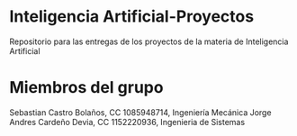 # Inteligencia Artificial-Proyectos
Repositorio para las entregas de los proyectos de la materia de Inteligencia Artificial

# Miembros del grupo

Sebastian Castro Bolaños, CC 1085948714, Ingeniería Mecánica
  Jorge Andres Cardeño Devia, CC 1152220936, Ingenieria de Sistemas
